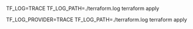 

TF_LOG=TRACE TF_LOG_PATH=./terraform.log terraform apply

TF_LOG_PROVIDER=TRACE TF_LOG_PATH=./terraform.log terraform apply